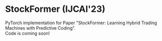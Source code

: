 # StockFormer (IJCAI'23)
PyTorch implementation for Paper "StockFormer: Learning Hybrid Trading Machines with Predictive Coding".  
Code is coming soon!
